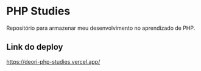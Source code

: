 # PHP Studies
Repositório para armazenar meu desenvolvimento no aprendizado de PHP.

## Link do deploy
https://deori-php-studies.vercel.app/